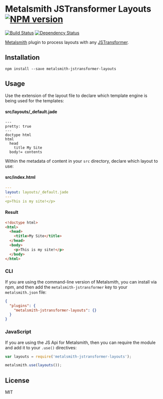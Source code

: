 # Metalsmith JSTransformer Layouts [![NPM version](https://img.shields.io/npm/v/metalsmith-jstransformer-layouts.svg)](https://www.npmjs.org/package/metalsmith-jstransformer-layouts)

[![Build Status](https://img.shields.io/travis/RobLoach/metalsmith-jstransformer-layouts/master.svg)](https://travis-ci.org/RobLoach/metalsmith-jstransformer-layouts)
[![Dependency Status](https://david-dm.org/RobLoach/metalsmith-jstransformer-layouts.png)](https://david-dm.org/RobLoach/metalsmith-jstransformer-layouts)

[Metalsmith](http://metalsmith.io) plugin to process layouts with any [JSTransformer](http://github.com/jstransformers).

## Installation

    npm install --save metalsmith-jstransformer-layouts

## Usage

Use the extension of the layout file to declare which template engine is being used for the templates:

#### src/layouts/_default.jade
``` jade
---
pretty: true
---
doctype html
html
  head
    title My Site
  body!= contents
```

Within the metadata of content in your `src` directory, declare which layout to use:

#### src/index.html
``` yaml
---
layout: layouts/_default.jade
---
<p>This is my site!</p>
```

#### Result
``` html
<!doctype html>
<html>
  <head>
    <title>My Site</title>
  </head>
  <body>
    <p>This is my site!</p>
  </body>
</html>
```

### CLI

If you are using the command-line version of Metalsmith, you can install via npm, and then add the `metalsmith-jstransformer` key to your `metalsmith.json` file:

```json
{
  "plugins": {
    "metalsmith-jstransformer-layouts": {}
  }
}
```

### JavaScript

If you are using the JS Api for Metalsmith, then you can require the module and add it to your `.use()` directives:

```js
var layouts = require('metalsmith-jstransformer-layouts');

metalsmith.use(layouts());
```

## License

MIT
